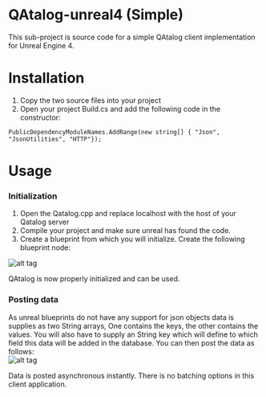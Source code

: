 # QAtalog-unreal4 (Simple)
This sub-project is source code for a simple QAtalog client implementation for Unreal Engine 4.

# Installation
1. Copy the two source files into your project
2. Open your project Build.cs and add the following code in the constructor:
```
PublicDependencyModuleNames.AddRange(new string[] { "Json", "JsonUtilities", "HTTP"});
```
# Usage
### Initialization
1. Open the Qatalog.cpp and replace localhost with the host of your Qatalog server
2. Compile your project and make sure unreal has found the code.
3. Create a blueprint from which you will initialize. Create the following blueprint node: 

![alt tag](https://i.gyazo.com/9050fe4fec6a04d2ddb5f2267d237a6a.png)

QAtalog is now properly initialized and can be used.
### Posting data
As unreal blueprints do not have any support for json objects data is supplies as two String arrays, One contains the keys, the other contains the values. You will also have to supply an String key which will define to which field this data will be added in the database. You can then post the data as follows: <br>
![alt tag](https://i.gyazo.com/6a7ca3bfd4bb87cbbe00b504677f5c32.png)

Data is posted asynchronous instantly. There is no batching options in this client application.

